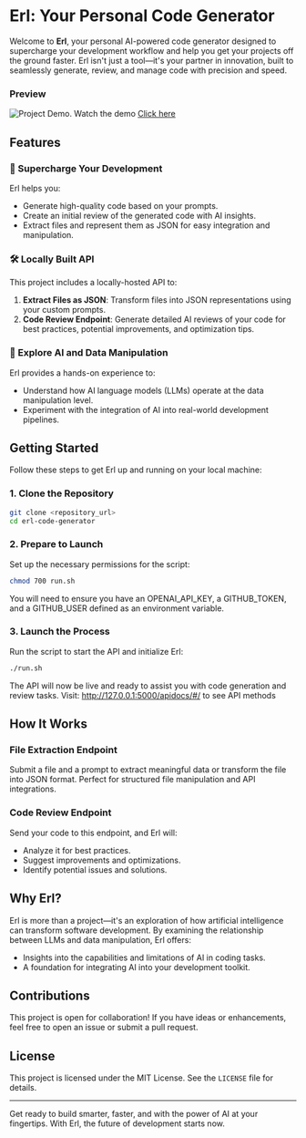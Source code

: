 
# Erl: Your Personal Code Generator

Welcome to **Erl**, your personal AI-powered code generator designed to supercharge your development workflow and help you get your projects off the ground faster. Erl isn't just a tool—it's your partner in innovation, built to seamlessly generate, review, and manage code with precision and speed.

### Preview
![Project Demo](https://cdn.loom.com/sessions/thumbnails/7726e273f081427e99f31539998de834-4459ecb710820bae-full-play.gif).
Watch the demo [Click here](https://www.loom.com/share/7726e273f081427e99f31539998de834)
## Features

### 🚀 Supercharge Your Development
Erl helps you:
- Generate high-quality code based on your prompts.
- Create an initial review of the generated code with AI insights.
- Extract files and represent them as JSON for easy integration and manipulation.

### 🛠 Locally Built API
This project includes a locally-hosted API to:
1. **Extract Files as JSON**: Transform files into JSON representations using your custom prompts.
2. **Code Review Endpoint**: Generate detailed AI reviews of your code for best practices, potential improvements, and optimization tips.

### 🔬 Explore AI and Data Manipulation
Erl provides a hands-on experience to:
- Understand how AI language models (LLMs) operate at the data manipulation level.
- Experiment with the integration of AI into real-world development pipelines.

## Getting Started

Follow these steps to get Erl up and running on your local machine:

### 1. Clone the Repository
```bash
git clone <repository_url>
cd erl-code-generator
```

### 2. Prepare to Launch
Set up the necessary permissions for the script:
```bash
chmod 700 run.sh
```
You will need to ensure you have an OPENAI_API_KEY, a GITHUB_TOKEN, and a GITHUB_USER defined as an environment variable.

### 3. Launch the Process
Run the script to start the API and initialize Erl:
```bash
./run.sh
```

The API will now be live and ready to assist you with code generation and review tasks.
Visit: http://127.0.0.1:5000/apidocs/#/ to see API methods
## How It Works

### File Extraction Endpoint
Submit a file and a prompt to extract meaningful data or transform the file into JSON format. Perfect for structured file manipulation and API integrations.

### Code Review Endpoint
Send your code to this endpoint, and Erl will:
- Analyze it for best practices.
- Suggest improvements and optimizations.
- Identify potential issues and solutions.

## Why Erl?
Erl is more than a project—it's an exploration of how artificial intelligence can transform software development. By examining the relationship between LLMs and data manipulation, Erl offers:
- Insights into the capabilities and limitations of AI in coding tasks.
- A foundation for integrating AI into your development toolkit.

## Contributions
This project is open for collaboration! If you have ideas or enhancements, feel free to open an issue or submit a pull request.

## License
This project is licensed under the MIT License. See the `LICENSE` file for details.

---

Get ready to build smarter, faster, and with the power of AI at your fingertips. With Erl, the future of development starts now.
